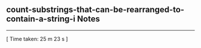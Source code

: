 <h2>count-substrings-that-can-be-rearranged-to-contain-a-string-i Notes</h2><hr>[ Time taken: 25 m 23 s ]